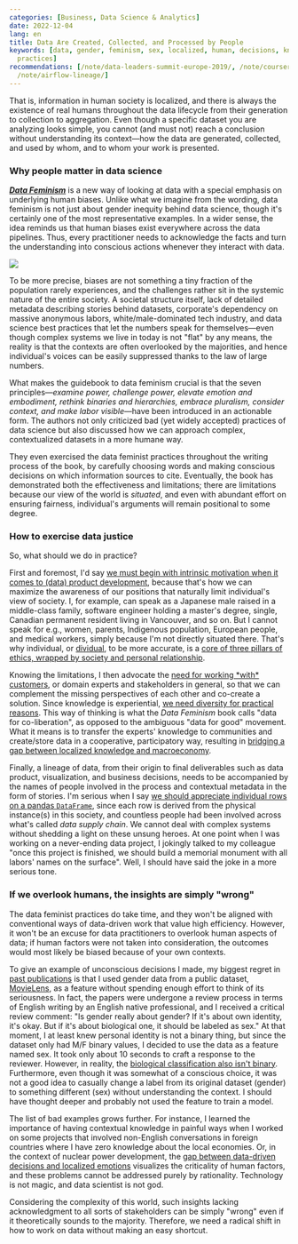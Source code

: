```yaml
---
categories: [Business, Data Science & Analytics]
date: 2022-12-04
lang: en
title: Data Are Created, Collected, and Processed by People
keywords: [data, gender, feminism, sex, localized, human, decisions, knowledge, society,
  practices]
recommendations: [/note/data-leaders-summit-europe-2019/, /note/coursera-data-science-ethics/,
  /note/airflow-lineage/]
---
```


That is, information in human society is localized, and there is always the existence of real humans throughout the data lifecycle from their generation to collection to aggregation. Even though a specific dataset you are analyzing looks simple, you cannot (and must not) reach a conclusion without understanding its context—how the data are generated, collected, and used by whom, and to whom your work is presented.

### Why people matter in data science

[***Data Feminism***](https://mitpress.mit.edu/9780262044004/data-feminism/) is a new way of looking at data with a special emphasis on underlying human biases. Unlike what we imagine from the wording, data feminism is not just about gender inequity behind data science, though it's certainly one of the most representative examples. In a wider sense, the idea reminds us that human biases exist everywhere across the data pipelines. Thus, every practitioner needs to acknowledge the facts and turn the understanding into conscious actions whenever they interact with data.

<a href="https://www.amazon.ca/Data-Feminism-Catherine-DIgnazio/dp/0262044005?&linkCode=li2&tag=takuti-20&linkId=9fe17056ffe6df5091c4ef99a50ffc95&language=en_CA&ref_=as_li_ss_il" target="_blank"><img border="0" src="//ws-na.amazon-adsystem.com/widgets/q?_encoding=UTF8&ASIN=0262044005&Format=_SL160_&ID=AsinImage&MarketPlace=CA&ServiceVersion=20070822&WS=1&tag=takuti-20&language=en_CA" ></a><img src="https://ir-ca.amazon-adsystem.com/e/ir?t=takuti-20&language=en_CA&l=li2&o=15&a=0262044005" width="1" height="1" border="0" alt="" style="border:none !important; margin:0px !important;" />

To be more precise, biases are not something a tiny fraction of the population rarely experiences, and the challenges rather sit in the systemic nature of the entire society. A societal structure itself, lack of detailed metadata describing stories behind datasets, corporate's dependency on massive anonymous labors, white/male-dominated tech industry, and data science best practices that let the numbers speak for themselves—even though complex systems we live in today is not "flat" by any means, the reality is that the contexts are often overlooked by the majorities, and hence individual's voices can be easily suppressed thanks to the law of large numbers.

What makes the guidebook to data feminism crucial is that the seven principles—*examine power, challenge power, elevate emotion and embodiment, rethink binaries and hierarchies, embrace pluralism, consider context, and make labor visible*—have been introduced in an actionable form. The authors not only criticized bad (yet widely accepted) practices of data science but also discussed how we can approach complex, contextualized datasets in a more humane way.

They even exercised the data feminist practices throughout the writing process of the book, by carefully choosing words and making conscious decisions on which information sources to cite. Eventually, the book has demonstrated both the effectiveness and limitations; there are limitations because our view of the world is *situated*, and even with abundant effort on ensuring fairness, individual's arguments will remain positional to some degree.

### How to exercise data justice

So, what should we do in practice?

First and foremost, I'd say [we must begin with intrinsic motivation when it comes to (data) product development](/note/product-management-and-bullshit-job/), because that's how we can maximize the awareness of our positions that naturally limit individual's view of society. I, for example, can speak as a Japanese male raised in a middle-class family, software engineer holding a master's degree, single, Canadian permanent resident living in Vancouver, and so on. But I cannot speak for e.g., women, parents, Indigenous population, European people, and medical workers, simply because I'm not directly situated there. That's why individual, or [dividual](/note/dividual-in-recsys/), to be more accurate, is a [core of three pillars of ethics, wrapped by society and personal relationship](/note/ethics-and-relationship/).

Knowing the limitations, I then advocate the [need for working \*with\* customers](/note/internet-for-the-people/), or domain experts and stakeholders in general, so that we can complement the missing perspectives of each other and co-create a solution. Since knowledge is experiential, [we need diversity for practical reasons](/note/the-power-of-diverse-thinking/). This way of thinking is what the *Data Feminism* book calls "data for co-liberation", as opposed to the ambiguous "data for good" movement. What it means is to transfer the experts' knowledge to communities and create/store data in a cooperative, participatory way, resulting in [bridging a gap between localized knowledge and macroeconomy](/note/why-information-grows/).

Finally, a lineage of data, from their origin to final deliverables such as data product, visualization, and business decisions, needs to be accompanied by the names of people involved in the process and contextual metadata in the form of stories. I'm serious when I say [we should appreciate individual rows on a pandas `DataFrame`](/note/airflow-lineage/), since each row is derived from the physical instance(s) in this society, and countless people had been involved across what's called *data supply chain*. We cannot deal with complex systems without shedding a light on these unsung heroes. At one point when I was working on a never-ending data project, I jokingly talked to my colleague "once this project is finished, we should build a memorial monument with all labors' names on the surface".  Well, I should have said the joke in a more serious tone.

### If we overlook humans, the insights are simply "wrong"

The data feminist practices do take time, and they won't be aligned with conventional ways of data-driven work that value high efficiency. However, it won't be an excuse for data practitioners to overlook human aspects of data; if human factors were not taken into consideration, the outcomes would most likely be biased because of your own contexts.

To give an example of unconscious decisions I made, my biggest regret in [past publications](https://scholar.google.co.jp/citations?user=4GzRikkAAAAJ) is that I used gender data from a public dataset, [MovieLens](https://grouplens.org/datasets/movielens/), as a feature without spending enough effort to think of its seriousness. In fact, the papers were undergone a review process in terms of English writing by an English native professional, and I received a critical review comment: "Is gender really about gender? If it's about own identity, it's okay. But if it's about biological one, it should be labeled as sex." At that moment, I at least knew personal identity is not a binary thing, but since the dataset only had M/F binary values, I decided to use the data as a feature named sex. It took only about 10 seconds to craft a response to the reviewer. However, in reality, the [biological classification also isn't binary](https://www.malecontraceptive.org/blog/biological-sex-is-not-binary). Furthermore, even though it was somewhat of a conscious choice, it was not a good idea to casually change a label from its original dataset (gender) to something different (sex) without understanding the context. I should have thought deeper and probably not used the feature to train a model.

The list of bad examples grows further. For instance, I learned the importance of having contextual knowledge in painful ways when I worked on some projects that involved non-English conversations in foreign countries where I have zero knowledge about the local economies. Or, in the context of nuclear power development, the [gap between data-driven decisions and localized emotions](/note/a-bright-future/) visualizes the criticality of human factors, and these problems cannot be addressed purely by rationality. Technology is not magic, and data scientist is not god. 

Considering the complexity of this world, such insights lacking acknowledgment to all sorts of stakeholders can be simply "wrong" even if it theoretically sounds to the majority. Therefore, we need a radical shift in how to work on data without making an easy shortcut.
